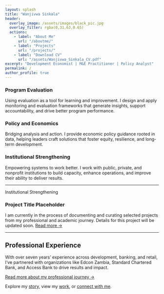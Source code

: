 ```yaml
---
layout: splash
title: "Wanjivwa Sinkala"
header:
  overlay_image: /assets/images/black_pic.jpg
  overlay_filter: rgba(0,31,63,0.65)
  actions:
    - label: "About Me"
      url: "/aboutme/"
    - label: "Projects"
      url: "/projects/"
    - label: "Download CV"
      url: "/assets/Wanjivwa_Sinkala_CV.pdf"
excerpt: "Development Economist | M&E Practitioner | Policy Analyst"
permalink: /
author_profile: true
---
```


<section class="features">
  <div class="feature__item">
    <h3>Program Evaluation</h3>
    <p>Using evaluation as a tool for learning and improvement. I design and apply monitoring and evaluation frameworks that generate insights, support accountability, and drive better program performance.</p>
  </div>
  <div class="feature__item">
    <h3>Policy and Economics</h3>
    <p>Bridging analysis and action. I provide economic policy guidance rooted in data, helping leaders craft solutions that foster equity, resilience, and long-term development.</p>
  </div>
  <div class="feature__item">
    <h3>Institutional Strengthening</h3>
    <p>Empowering systems to work better. I work with public, private, and nonprofit institutions to build capacity, enhance operations, and improve their ability to deliver results.</p>
  </div>
</section>

<hr class="section-divider"/>

<section class="project-list">
  <article class="project-item">
    <div class="project-category">Institutional Strengthening</div>
    <h3 class="project-title">Project Title Placeholder</h3>
    <p class="project-desc">
      I am currently in the process of documenting and curating selected projects from my professional and academic journey. Details for this project will be updated soon. 
      <a href="#" class="read-more">Read more →</a>
    </p>
  </article>
</section>

<hr class="section-divider"/>

<section class="professional-experience">
  <h2>Professional Experience</h2>
  <p>
    With over seven years’ experience across development, banking, and retail, I’ve partnered with organizations like Edcon Zambia, Standard Chartered Bank, and Access Bank to drive results and impact.
  </p>
  <p><a href="/aboutme/">Read more about my professional journey →</a></p>
</section>

<section class="footer-cta">
  Explore my <a href="/aboutme/">story</a>,
  view my <a href="/projects/">work</a>,
  or <a href="/contact/">connect with me</a>.
</section>
